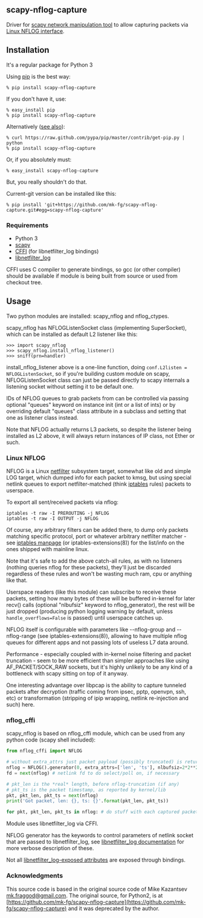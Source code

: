 scapy-nflog-capture
--------------------

Driver for [scapy network manipulation
tool](http://www.secdev.org/projects/scapy/) to allow capturing packets via
[Linux NFLOG interface](http://wiki.wireshark.org/CaptureSetup/NFLOG).



Installation
--------------------

It's a regular package for Python 3

Using [pip](http://pip-installer.org/) is the best way:

	% pip install scapy-nflog-capture

If you don't have it, use:

	% easy_install pip
	% pip install scapy-nflog-capture

Alternatively ([see
also](http://www.pip-installer.org/en/latest/installing.html)):

	% curl https://raw.github.com/pypa/pip/master/contrib/get-pip.py | python
	% pip install scapy-nflog-capture

Or, if you absolutely must:

	% easy_install scapy-nflog-capture

But, you really shouldn't do that.

Current-git version can be installed like this:

	% pip install 'git+https://github.com/mk-fg/scapy-nflog-capture.git#egg=scapy-nflog-capture'


### Requirements

* Python 3
* [scapy](http://www.secdev.org/projects/scapy/)
* [CFFI](http://cffi.readthedocs.org) (for libnetfilter_log bindings)
* [libnetfilter_log](http://netfilter.org/projects/libnetfilter_log)

CFFI uses C compiler to generate bindings, so gcc (or other compiler) should be
available if module is being built from source or used from checkout tree.



Usage
--------------------

Two python modules are installed: scapy_nflog and nflog_ctypes.

scapy_nflog has NFLOGListenSocket class (implementing SuperSocket), which can be
installed as default L2 listener like this:

	>>> import scapy_nflog
	>>> scapy_nflog.install_nflog_listener()
	>>> sniff(prn=handler)

install_nflog_listener above is a one-line function, doing `conf.L2listen =
NFLOGListenSocket`, so if you're building custom module on scapy,
NFLOGListenSocket class can just be passed directly to scapy internals a
listening socket without setting it to be default one.

IDs of NFLOG queues to grab packets from can be controlled via passing optional
"queues" keyword on instance init (int or a list of ints) or by overriding
default "queues" class attribute in a subclass and setting that one as listener
class instead.

Note that NFLOG actually returns L3 packets, so despite the listener being
installed as L2 above, it will always return instances of IP class, not Ether or
such.


### Linux NFLOG

NFLOG is a Linux [netfilter](http://www.netfilter.org/) subsystem target,
somewhat like old and simple LOG target, which dumped info for each packet to
kmsg, but using special netlink queues to export netfilter-matched (think
[iptables](http://www.netfilter.org/projects/iptables/index.html) rules) packets
to userspace.

To export all sent/received packets via nflog:

	iptables -t raw -I PREROUTING -j NFLOG
	iptables -t raw -I OUTPUT -j NFLOG

Of course, any arbitrary filters can be added there, to dump only packets
matching specific protocol, port or whatever arbitrary netfilter matcher - see
[iptables manpage](http://ipset.netfilter.org/iptables.man.html) (or
iptables-extensions(8)) for the list/info on the ones shipped with mainline
linux.

Note that it's safe to add the above catch-all rules, as with no listeners
(nothing queries nflog for these packets), they'll just be discarded regardless
of these rules and won't be wasting much ram, cpu or anything like that.

Userspace readers (like this module) can subscribe to receive these packets,
setting how many bytes of these will be buffered in-kernel for later recv()
calls (optional "nlbufsiz" keyword to nflog_generator), the rest will be just
dropped (producing python logging warning by default, unless
`handle_overflows=False` is passed) until userspace catches up.

NFLOG itself is configurable with parameters like --nflog-group and
--nflog-range (see iptables-extensions(8)), allowing to have multiple nflog
queues for different apps and not passing lots of useless L7 data around.

Performance - especially coupled with in-kernel noise filtering and packet
truncation - seem to be more efficient than simpler approaches like using
AF_PACKET/SOCK_RAW sockets, but it's highly unlikely to be any kind of a
bottleneck with scapy sitting on top of it anyway.

One interesting advantage over libpcap is the ability to capture tunneled
packets after decryption (traffic coming from ipsec, pptp, openvpn, ssh, etc) or
transformation (stripping of ipip wrapping, netlink re-injection and such) here.


### nflog_cffi

scapy_nflog is based on nflog_cffi module, which can be used from any python
code (scapy shell included):

```python
from nflog_cffi import NFLOG

# without extra_attrs just packet payload (possibly truncated) is returned
nflog = NFLOG().generator(0, extra_attrs=['len', 'ts'], nlbufsiz=2*2**20)
fd = next(nflog) # netlink fd to do select/poll on, if necessary

# pkt_len is the *real* length, before nflog-truncation (if any)
# pkt_ts is the packet timestamp, as reported by kernel/lib
pkt, pkt_len, pkt_ts = next(nflog)
print('Got packet, len: {}, ts: {}'.format(pkt_len, pkt_ts))

for pkt, pkt_len, pkt_ts in nflog: # do stuff with each captured packet
```

Module uses libnetfilter_log via CFFI.

NFLOG generator has the keywords to control parameters of netlink socket that
are passed to libnetfilter_log, see [libnetfilter_log
documentation](http://www.netfilter.org/projects/libnetfilter_log/doxygen/group__Log.html)
for more verbose description of these.

Not all [libnetfilter_log-exposed
attributes](http://www.netfilter.org/projects/libnetfilter_log/doxygen/group__Parsing.html)
are exposed through bindings.


### Acknowledgments

This source code is based in the original source code of Mike Kazantsev <mk.fraggod@gmail.com>.
The original source, for Python2, is at [https://github.com/mk-fg/scapy-nflog-capture](https://github.com/mk-fg/scapy-nflog-capture)
and it was deprecated by the author.

